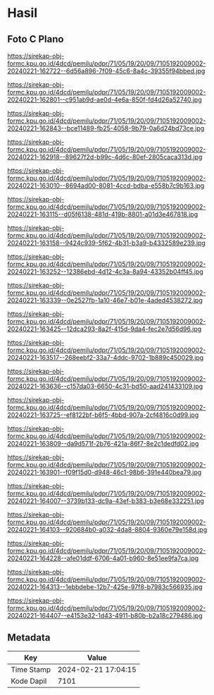 # Hasil

## Foto C Plano

https://sirekap-obj-formc.kpu.go.id/4dcd/pemilu/pdpr/71/05/19/20/09/7105192009002-20240221-162722--6d56a896-7f09-45c6-8a4c-39355f94bbed.jpg

https://sirekap-obj-formc.kpu.go.id/4dcd/pemilu/pdpr/71/05/19/20/09/7105192009002-20240221-162801--c951ab9d-ae0d-4e6a-850f-fd4d26a52740.jpg

https://sirekap-obj-formc.kpu.go.id/4dcd/pemilu/pdpr/71/05/19/20/09/7105192009002-20240221-162843--bce11489-fb25-4058-9b79-0a6d24bd73ce.jpg

https://sirekap-obj-formc.kpu.go.id/4dcd/pemilu/pdpr/71/05/19/20/09/7105192009002-20240221-162918--89627f2d-b99c-4d6c-80ef-2805caca313d.jpg

https://sirekap-obj-formc.kpu.go.id/4dcd/pemilu/pdpr/71/05/19/20/09/7105192009002-20240221-163010--8694ad00-8081-4ccd-bdba-e558b7c9b163.jpg

https://sirekap-obj-formc.kpu.go.id/4dcd/pemilu/pdpr/71/05/19/20/09/7105192009002-20240221-163115--d05f6138-481d-419b-8801-a01d3e467818.jpg

https://sirekap-obj-formc.kpu.go.id/4dcd/pemilu/pdpr/71/05/19/20/09/7105192009002-20240221-163158--9424c939-5f62-4b31-b3a9-b4332589e239.jpg

https://sirekap-obj-formc.kpu.go.id/4dcd/pemilu/pdpr/71/05/19/20/09/7105192009002-20240221-163252--12386ebd-4d12-4c3a-8a94-43352b04ff45.jpg

https://sirekap-obj-formc.kpu.go.id/4dcd/pemilu/pdpr/71/05/19/20/09/7105192009002-20240221-163339--0e2527fb-1a10-46e7-b01e-4aded4538272.jpg

https://sirekap-obj-formc.kpu.go.id/4dcd/pemilu/pdpr/71/05/19/20/09/7105192009002-20240221-163425--12dca293-8a2f-415d-9da4-fec2e7d56d96.jpg

https://sirekap-obj-formc.kpu.go.id/4dcd/pemilu/pdpr/71/05/19/20/09/7105192009002-20240221-163517--268eebf2-33a7-4ddc-9702-1b889c450029.jpg

https://sirekap-obj-formc.kpu.go.id/4dcd/pemilu/pdpr/71/05/19/20/09/7105192009002-20240221-163636--c157da03-6650-4c31-bd50-aad241433109.jpg

https://sirekap-obj-formc.kpu.go.id/4dcd/pemilu/pdpr/71/05/19/20/09/7105192009002-20240221-163725--ef8122bf-b6f5-4bbd-907a-2cf4816c0d99.jpg

https://sirekap-obj-formc.kpu.go.id/4dcd/pemilu/pdpr/71/05/19/20/09/7105192009002-20240221-163809--da9d571f-2b76-421a-86f7-8e2c1dedfd02.jpg

https://sirekap-obj-formc.kpu.go.id/4dcd/pemilu/pdpr/71/05/19/20/09/7105192009002-20240221-163901--f09f15d0-d948-46c1-98b6-391e440bea79.jpg

https://sirekap-obj-formc.kpu.go.id/4dcd/pemilu/pdpr/71/05/19/20/09/7105192009002-20240221-164007--3739b133-dc9a-43ef-b383-b3e68e332251.jpg

https://sirekap-obj-formc.kpu.go.id/4dcd/pemilu/pdpr/71/05/19/20/09/7105192009002-20240221-164103--920684b0-a032-4da8-8804-9360e79e158d.jpg

https://sirekap-obj-formc.kpu.go.id/4dcd/pemilu/pdpr/71/05/19/20/09/7105192009002-20240221-164228--afe01ddf-6706-4a01-b960-8e51ee9fa7ca.jpg

https://sirekap-obj-formc.kpu.go.id/4dcd/pemilu/pdpr/71/05/19/20/09/7105192009002-20240221-164313--1ebbdebe-12b7-425e-97f8-b7983c566935.jpg

https://sirekap-obj-formc.kpu.go.id/4dcd/pemilu/pdpr/71/05/19/20/09/7105192009002-20240221-164407--e4153e32-1d43-4911-b80b-b2a18c279486.jpg


## Metadata

| Key        | Value               |
| ---------- | ------------------- |
| Time Stamp | 2024-02-21 17:04:15 |
| Kode Dapil | 7101                |



